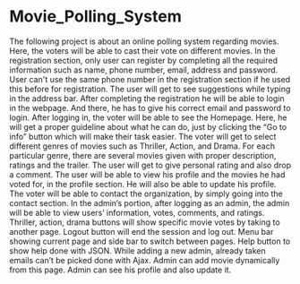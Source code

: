# Movie_Polling_System
The following project is about an online polling system regarding movies. Here, the voters will be able to cast their vote on different movies.  In the registration section, only user can register by completing all the required information such as name, phone number, email, address and password. User can't use the same phone number in the registration section if he used this before for registration. The user will get to see suggestions while typing in the address bar. After completing the registration he will be able to login in the webpage. And there, he has to give his correct email and password to login. After logging in, the voter will be able to see the Homepage. Here, he will get a proper guideline about what he can do, just by clicking the “Go to info” button which will make their task easier. The voter will get to select different genres of movies such as Thriller, Action, and Drama. For each particular genre, there are several movies given with proper description, ratings and the trailer. The user will get to give personal rating and also drop a comment. The user will be able to view his profile and the movies he had voted for, in the profile section. He will also be able to update his profile. The voter will be able to contact the organization, by simply going into the contact section.  In the admin’s portion, after logging as an admin, the admin will be able to view users’ information, votes, comments, and ratings. Thriller, action, drama buttons will show specific movie votes by taking to another page. Logout button will end the session and log out. Menu bar showing current page and side bar to switch between pages. Help button to show help done with JSON. While adding a new admin, already taken emails can’t be picked done with Ajax. Admin can add movie dynamically from this page. Admin can see his profile and also update it.
